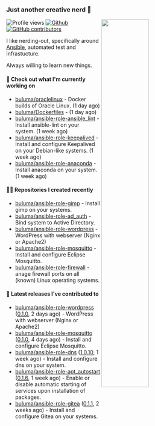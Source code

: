 ### Just another creative nerd 👋


![Profile views](https://gpvc.arturio.dev/buluma) <a href="https://gitstats.me/buluma">
  <img align="right" src="https://github-readme-stats.vercel.app/api?username=buluma&theme=gotham&show_icons=true" width="50%"/>
</a>
[![Github](https://img.shields.io/badge/-buluma-black?style=flat&labelColor=black&logo=github&logoColor=white&include_all_commits=true&count_private=true)](https://gitstats.me/buluma)
[![GitHub contributors](https://img.shields.io/github/contributors/buluma/badges.svg)](https://GitHub.com/buluma/badges/graphs/contributors/)

I like nerding-out, specifically around [Ansible](https://github.com/ansible/ansible), automated test and infrastucture.

Always willing to learn new things.

#### 👷 Check out what I'm currently working on

- [buluma/oraclelinux](https://github.com/buluma/oraclelinux) - Docker builds of Oracle Linux. (1 day ago)
- [buluma/Dockerfiles](https://github.com/buluma/Dockerfiles) -  (1 day ago)
- [buluma/ansible-role-ansible_lint](https://github.com/buluma/ansible-role-ansible_lint) - Install ansible-lint on your system. (1 week ago)
- [buluma/ansible-role-keepalived](https://github.com/buluma/ansible-role-keepalived) - Install and configure Keepalived on your Debian-like systems. (1 week ago)
- [buluma/ansible-role-anaconda](https://github.com/buluma/ansible-role-anaconda) - Install anaconda on your system. (1 week ago)

#### 👨‍💻 Repositories I created recently

- [buluma/ansible-role-gimp](https://github.com/buluma/ansible-role-gimp) - Install gimp on your systems.
- [buluma/ansible-role-ad_auth](https://github.com/buluma/ansible-role-ad_auth) - Bind system to Active Directory.
- [buluma/ansible-role-wordpress](https://github.com/buluma/ansible-role-wordpress) - WordPress with webserver (Nginx or Apache2)
- [buluma/ansible-role-mosquitto](https://github.com/buluma/ansible-role-mosquitto) - Install and configure Eclipse Mosquitto.
- [buluma/ansible-role-firewall](https://github.com/buluma/ansible-role-firewall) - anage firewall ports on all (known) Linux operating systems.

#### 🚀 Latest releases I've contributed to

- [buluma/ansible-role-wordpress](https://github.com/buluma/ansible-role-wordpress) ([0.1.0](https://github.com/buluma/ansible-role-wordpress/releases/tag/0.1.0), 2 days ago) - WordPress with webserver (Nginx or Apache2)
- [buluma/ansible-role-mosquitto](https://github.com/buluma/ansible-role-mosquitto) ([0.1.0](https://github.com/buluma/ansible-role-mosquitto/releases/tag/0.1.0), 4 days ago) - Install and configure Eclipse Mosquitto.
- [buluma/ansible-role-dns](https://github.com/buluma/ansible-role-dns) ([1.0.10](https://github.com/buluma/ansible-role-dns/releases/tag/1.0.10), 1 week ago) - Install and configure dns on your system.
- [buluma/ansible-role-apt_autostart](https://github.com/buluma/ansible-role-apt_autostart) ([0.1.6](https://github.com/buluma/ansible-role-apt_autostart/releases/tag/0.1.6), 1 week ago) - Enable or disable automatic starting of services upon installation of packages.
- [buluma/ansible-role-gitea](https://github.com/buluma/ansible-role-gitea) ([0.1.1](https://github.com/buluma/ansible-role-gitea/releases/tag/0.1.1), 2 weeks ago) - Install and configure Gitea on your systems.



